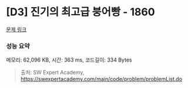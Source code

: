 # [D3] 진기의 최고급 붕어빵 - 1860 

[문제 링크](https://swexpertacademy.com/main/code/problem/problemDetail.do?contestProbId=AV5LsaaqDzYDFAXc) 

### 성능 요약

메모리: 62,096 KB, 시간: 363 ms, 코드길이: 334 Bytes



> 출처: SW Expert Academy, https://swexpertacademy.com/main/code/problem/problemList.do